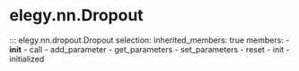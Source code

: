 
# elegy.nn.Dropout

::: elegy.nn.dropout.Dropout
    selection:
        inherited_members: true
        members:
            - __init__
            - call
            - add_parameter
            - get_parameters
            - set_parameters
            - reset
            - init
            - initialized
        